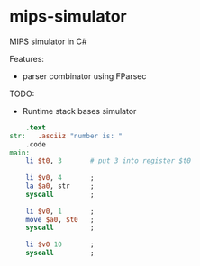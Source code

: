 # mips-simulator
MIPS simulator in C#

Features:
- parser combinator using FParsec

TODO:
- Runtime stack bases simulator

```mips
    .text
str:   .asciiz "number is: "
    .code
main:
    li $t0, 3       # put 3 into register $t0
    
    li $v0, 4       ;
    la $a0, str     ;
    syscall         ;
    
    li $v0, 1       ;
    move $a0, $t0   ;
    syscall         ;
    
    li $v0 10       ;
    syscall         ;

```